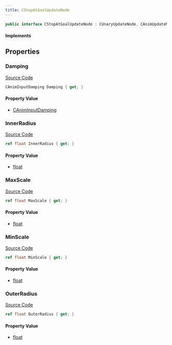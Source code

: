 ```yaml
---
title: CStopAtGoalUpdateNode
---
```


```csharp
public interface CStopAtGoalUpdateNode : CUnaryUpdateNode, CAnimUpdateNodeBase, ISchemaClass<CAnimUpdateNodeBase>, ISchemaClass<CUnaryUpdateNode>, ISchemaClass<CStopAtGoalUpdateNode>, ISchemaField, ISchemaClass, INativeHandle
```

#### Implements

## Properties

### Damping

[Source Code](https://github.com/swiftly-solution/swiftlys2/blob/beta/managed/src/SwiftlyS2.Generated/Schemas/Interfaces/CStopAtGoalUpdateNode.cs#L24)

```csharp
CAnimInputDamping Damping { get; }
```

#### Property Value

- [CAnimInputDamping](/docs/api/shared/schemadefinitions/caniminputdamping)

### InnerRadius

[Source Code](https://github.com/swiftly-solution/swiftlys2/blob/beta/managed/src/SwiftlyS2.Generated/Schemas/Interfaces/CStopAtGoalUpdateNode.cs#L18)

```csharp
ref float InnerRadius { get; }
```

#### Property Value

- [float](https://learn.microsoft.com/dotnet/api/system.single)

### MaxScale

[Source Code](https://github.com/swiftly-solution/swiftlys2/blob/beta/managed/src/SwiftlyS2.Generated/Schemas/Interfaces/CStopAtGoalUpdateNode.cs#L20)

```csharp
ref float MaxScale { get; }
```

#### Property Value

- [float](https://learn.microsoft.com/dotnet/api/system.single)

### MinScale

[Source Code](https://github.com/swiftly-solution/swiftlys2/blob/beta/managed/src/SwiftlyS2.Generated/Schemas/Interfaces/CStopAtGoalUpdateNode.cs#L22)

```csharp
ref float MinScale { get; }
```

#### Property Value

- [float](https://learn.microsoft.com/dotnet/api/system.single)

### OuterRadius

[Source Code](https://github.com/swiftly-solution/swiftlys2/blob/beta/managed/src/SwiftlyS2.Generated/Schemas/Interfaces/CStopAtGoalUpdateNode.cs#L16)

```csharp
ref float OuterRadius { get; }
```

#### Property Value

- [float](https://learn.microsoft.com/dotnet/api/system.single)


